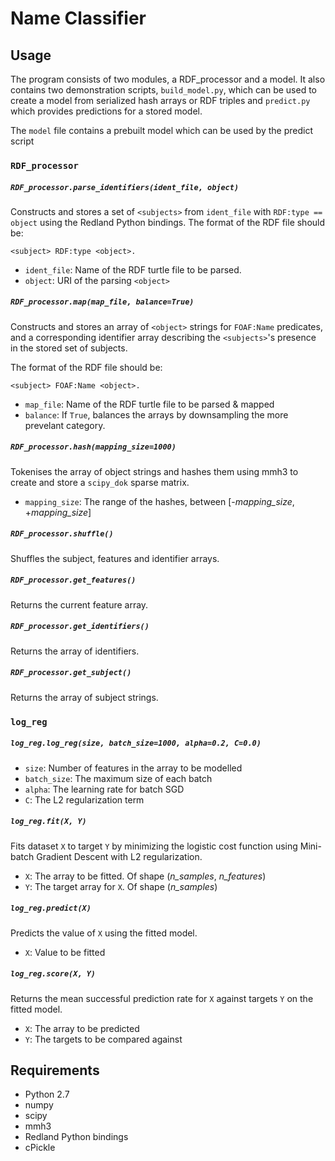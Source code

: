 # Name Classifier
## Usage
The program consists of two modules, a RDF_processor and a model.
It also contains two demonstration scripts, `build_model.py`, which can be used to create a model from serialized hash arrays or RDF triples and `predict.py` which provides predictions for a stored model.

The `model` file contains a prebuilt model which can be used by the predict script

### `RDF_processor`

##### `RDF_processor.parse_identifiers(ident_file, object)`
Constructs and stores a set of `<subjects>` from `ident_file` with `RDF:type == object` using the Redland Python bindings.
The format of the RDF file should be:
	
    <subject> RDF:type <object>.

* `ident_file`: Name of the RDF turtle file to be parsed.
* `object`: URI of the parsing `<object>`

##### `RDF_processor.map(map_file, balance=True)`
Constructs and stores an array of `<object>` strings for `FOAF:Name` predicates, and a corresponding identifier array describing the `<subjects>`'s presence in the stored set of subjects.

The format of the RDF file should be:

	<subject> FOAF:Name <object>.

* `map_file`: Name of the RDF turtle file to be parsed & mapped
* `balance`: If `True`, balances the arrays by downsampling the more prevelant category.

##### `RDF_processor.hash(mapping_size=1000)`
Tokenises the array of object strings and hashes them using mmh3 to create and store a `scipy_dok` sparse matrix.

* `mapping_size`: The range of the hashes, between [-_mapping\_size_, +_mapping\_size_]

##### `RDF_processor.shuffle()`
Shuffles the subject, features and identifier arrays.

##### `RDF_processor.get_features()`
Returns the current feature array.

##### `RDF_processor.get_identifiers()`
Returns the array of identifiers.

##### `RDF_processor.get_subject()`
Returns the array of subject strings.


### `log_reg`

##### `log_reg.log_reg(size, batch_size=1000, alpha=0.2, C=0.0)`

* `size`: Number of features in the array to be modelled
* `batch_size`: The maximum size of each batch
* `alpha`: The learning rate for batch SGD
* `C`: The L2 regularization term

##### `log_reg.fit(X, Y)`
Fits dataset `X` to target `Y` by minimizing the logistic cost function using Mini-batch Gradient Descent with L2 regularization.

* `X`: The array to be fitted. Of shape (_n\_samples_, _n\_features_)
* `Y`: The target array for `X`. Of shape (_n\_samples_)

##### `log_reg.predict(X)`
Predicts the value of `X` using the fitted model.
 
* `X`: Value to be fitted

##### `log_reg.score(X, Y)`
Returns the mean successful prediction rate for `X` against targets `Y` on the fitted model.

* `X`: The array to be predicted
* `Y`: The targets to be compared against


## Requirements
* Python 2.7
* numpy
* scipy
* mmh3
* Redland Python bindings
* cPickle
